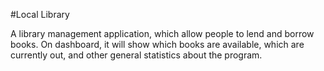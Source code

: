 #Local Library

A library management application, which allow people to lend and borrow books. On dashboard, it will show which books are available, which are currently out, and other general statistics about the program.

